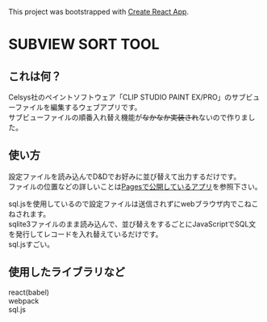 This project was bootstrapped with [Create React App](https://github.com/facebook/create-react-app).

# SUBVIEW SORT TOOL

## これは何？

Celsys社のペイントソフトウェア「CLIP STUDIO PAINT EX/PRO」のサブビューファイルを編集するウェブアプリです。  
サブビューファイルの順番入れ替え機能が~~なかなか実装され~~ないので作りました。

## 使い方

設定ファイルを読み込んでD&Dでお好みに並び替えて出力するだけです。  
ファイルの位置などの詳しいことは[Pagesで公開しているアプリ](https://suigensoba.github.io/subview/)を参照下さい。

sql.jsを使用しているので設定ファイルは送信されずにwebブラウザ内でこねこねされます。  
sqlite3ファイルのまま読み込んで、並び替えをするごとにJavaScriptでSQL文を発行してレコードを入れ替えているだけです。  
sql.jsすごい。

## 使用したライブラリなど

react(babel)  
webpack  
sql.js